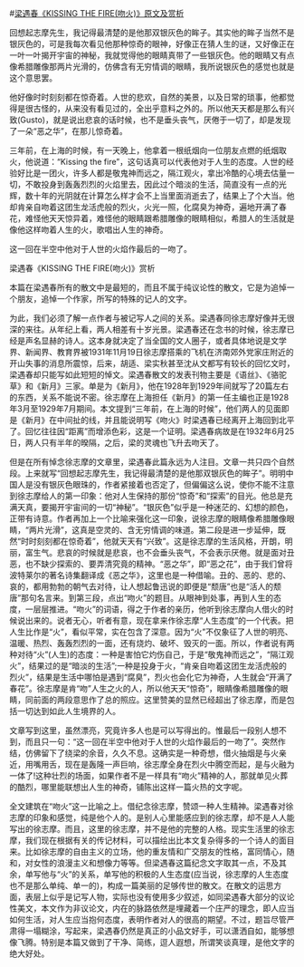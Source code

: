 #[梁遇春《KISSING THE FIRE(吻火)》原文及赏析](https://www.vrrw.net/wx/8916.html)

回想起志摩先生，我记得最清楚的是他那双银灰色的眸子。其实他的眸子当然不是银灰色的，可是我每次看见他那种惊奇的眼神，好像正在猜人生的谜，又好像正在一叶一叶揭开宇宙的神秘，我就觉得他的眼睛真带了一些银灰色。他的眼睛又有点像希腊雕像那两片光滑的，仿佛含有无穷情调的眼睛，我所说银灰色的感觉也就是这个意思罢。

他好像时时刻刻都在惊奇着。人世的悲欢，自然的美景，以及日常的琐事，他都觉得是很古怪的，从来没有看见过的，全出乎意料之外的。所以他天天都是那么有兴致(Gusto)，就是说出悲哀的话时候，也不是垂头丧气，厌倦于一切了，却是发现了一朵“恶之华”，在那儿惊奇着。



三年前，在上海的时候，有一天晚上，他拿着一根纸烟向一位朋友点燃的纸烟取火，他说道：“Kissing the fire”，这句话真可以代表他对于人生的态度。人世的经验好比是一团火，许多人都是敬鬼神而远之，隔江观火，拿出冷酷的心境去估量一切，不敢投身到轰轰烈烈的火焰里去，因此过个暗淡的生活，简直没有一点的光辉，数十年的光阴就在计算怎么样才会不上当里面消逝去了，结果上了个大当。他却肯亲自吻着这团生龙活虎般的烈火，火光一照，化腐臭为神奇，遍地开满了春花，难怪他天天惊异着，难怪他的眼睛跟希腊雕像的眼睛相似，希腊人的生活就是像他这样吻着人生的火，歌唱出人生的神奇。

这一回在半空中他对于人世的火焰作最后的一吻了。

梁遇春《KISSING THE FIRE(吻火)》赏析

本篇在梁遇春所有的散文中是最短的，而且不属于纯议论性的散文，它是为追悼一个朋友，追悼一个作家，所写的特殊的记人的文字。

为此，我们必须了解一点作者与被记写人之间的关系。梁遇春同徐志摩好像并无很深的来往。从年纪上看，两人相差有十岁光景。梁遇春还在念书的时候，徐志摩已经是声名显赫的诗人。这本身就决定了当全国的文人圈子，或者具体地说是文学界、新闻界、教育界被1931年11月19日徐志摩搭乘的飞机在济南郊外党家庄附近的开山失事的消息所震惊，后来，胡适、梁实秋甚至沈从文都写有较长的回忆文时，梁遇春却只能写如此短短的悼文。梁遇春散文的发表刊物主要是《语丝》、《骆驼草》和《新月》三家。单是为《新月》，他在1928年到1929年间就写了20篇左右的东西，关系不能说不密。徐志摩在上海担任《新月》的第一任主编也正是1928年3月至1929年7月期间。本文提到“三年前，在上海的时候”，他们两人的见面即是《新月》在中间扯的线，并且能说明写《吻火》时梁遇春已经离开上海回到北平了。回忆往往因“距离”而增添色彩，这是一个证明。梁遇春病故是在1932年6月25日，两人只有半年的暌隔，之后，梁的灵魂也飞升去吻天了。

但是在所有悼念徐志摩的文章里，梁遇春此篇永远为人注目。文章一共只四个自然段。上来就写“回想起志摩先生，我记得最清楚的是他那双银灰色的眸子”。明明中国人是没有银灰色眼珠的，作者紧接着也否定了，但偏偏这么说，使你不能不注意到徐志摩给人的第一印象：他对人生保持的那份“惊奇”和“探索”的目光。他总是充满天真，要揭开宇宙间的一切“神秘”。“银灰色”似乎是一种迷茫的、幻想的颜色，正带有诗意。作者再加上一个比喻来强化这一印象，说徐志摩的眼睛像希腊雕像眼睛，“两片光滑”，这真是空灵的、含无穷情调的味道。第二段是进一步延伸，既然“时时刻刻都在惊奇着”，他就天天有“兴致”。这是徐志摩的生活风格，开朗，明丽，富生气。悲哀的时候就是悲哀，也不会垂头丧气，不会表示厌倦。就是面对丑恶，也不缺少探索的、要弄清究竟的精神。“恶之华”，即“恶之花”，由于我们曾将波特莱尔的著名诗集翻译成《恶之华》，这里也是一种借喻。丑的、恶的、悲的、哀的，都用勃勃的朝气去对待，让人想起鲁迅说的即便是“颓唐”也是“活人的颓唐”那句名言来。到第三段，点出“吻火”的题目。从眼神到处事，再到人生的态度，一层层推进。“吻火”的词语，得之于作者的亲历，他听到徐志摩向人借火的时候说出来的。说者无心，听者有意，现在拿来作徐志摩“人生态度”的一个代表。把人生比作是“火”，看似平常，实在包含了深意。因为“火”不仅象征了人世的明亮、温暖、热烈、轰轰烈烈的一面，还有烧灼、破坏、毁灭的一面。所以，作者说有两种对待“火”(人生)的态度：一种是害怕它灼伤自己，于是“敬鬼神而远之”，“隔江观火”，结果过的是“暗淡的生活”;一种是投身于火，“肯亲自吻着这团生龙活虎般的烈火”，结果是生活中哪怕是遇到“腐臭”，烈火也会化它为神奇，人生就会“开满了春花”。徐志摩是肯“吻”人生之火的人，所以他天天“惊奇”，眼睛像希腊雕像的眼睛，同前面的两段意思作了总的照应。这里赞美的显然已经超出了徐志摩，而是包括一切达到如此人生境界的人。

文章写到这里，虽然漂亮，究竟许多人也是可以写得出的。惟最后一段别人想不到，而且只一句：“这一回在半空中他对于人世的火焰作最后的一吻了”。突然作结，仿佛留下了绕梁的余音，久久不息。这确实是一种奇想，借火抽烟是与火亲近，用嘴用舌，现在是轰隆一声巨响，徐志摩全身在烈火中腾空而起，是与火融为一体了!这种壮烈的场面，如果作者不是一样具有“吻火”精神的人，那就单见火葬的酷烈，哪里能联想出人生的神奇，铺陈出这样一篇火热的文字呢。

全文建筑在“吻火”这一比喻之上。借纪念徐志摩，赞颂一种人生精神。梁遇春对徐志摩的印象和感觉，纯是他个人的。是别人心里能感应到的徐志摩，却不是人人能写出的徐志摩。而且，这里的徐志摩，并不是他的完整的人格。现实生活里的徐志摩，我们现在根据有关的传记材料，可以描绘出比本文复杂得多的一个诗人的面目来。比如徐志摩的自由主义的立场，他的重友情和广交朋友的性格，富同情心，随和，对女性的浪漫主义和想像力等等。但梁遇春这篇纪念文字取其一点，不及其余，单写他与“火”的关系，单写他的积极的人生态度(应当说，徐志摩的人生态度也不是那么单纯、单一的)，构成一篇美丽的足够传世的散文。在散文的运思方面，表层上似乎是记写人物，实际也没有使用多少叙述，如同梁遇春大部分的议论性美文，本文作为非议论文，内在的脉路依然是埋藏着一个庄严的理念，即人应当如何生活，对人生应当抱何态度，表明作者对人的很高的期望。不过，题旨尽管严肃得一塌糊涂，写起来，梁遇春仍然是真正的小品文好手，可以潇洒自如，能够想像飞腾。特别是本篇又做到了干净、简练，逗人遐想，所谓笑谈真理，是他文字的绝大好处。

